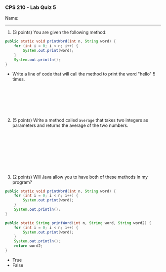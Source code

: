### CPS 210 - Lab Quiz 5

Name:

---

1. (3 points) You are given the following method:

```java
public static void printWord(int n, String word) {
    for (int i = 0; i < n; i++) {
        System.out.print(word);
    }
    System.out.println();
}
```

- Write a line of code that will call the method to print the word "hello" 5 times.
  <br><br><br><br><br><br><br>

2. (5 points) Write a method called `average` that takes two integers as parameters and returns the average of the two numbers.
   <br><br><br><br><br><br><br><br><br>
   <div style="page-break-after: always;"></div>

3. (2 points) Will Java allow you to have both of these methods in my program?

```java
public static void printWord(int n, String word) {
    for (int i = 0; i < n; i++) {
        System.out.print(word);
    }
    System.out.println();
}

public static String printWord(int n, String word, String word2) {
    for (int i = 0; i < n; i++) {
        System.out.print(word);
    }
    System.out.println();
    return word2;
}
```

- True
- False
